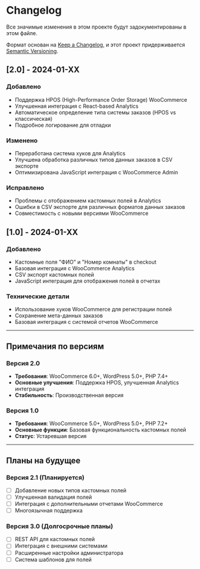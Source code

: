 # Changelog

Все значимые изменения в этом проекте будут задокументированы в этом файле.

Формат основан на [Keep a Changelog](https://keepachangelog.com/ru/1.0.0/),
и этот проект придерживается [Semantic Versioning](https://semver.org/spec/v2.0.0.html).

## [2.0] - 2024-01-XX

### Добавлено
- Поддержка HPOS (High-Performance Order Storage) WooCommerce
- Улучшенная интеграция с React-based Analytics
- Автоматическое определение типа системы заказов (HPOS vs классическая)
- Подробное логирование для отладки

### Изменено
- Переработана система хуков для Analytics
- Улучшена обработка различных типов данных заказов в CSV экспорте
- Оптимизирована JavaScript интеграция с WooCommerce Admin

### Исправлено
- Проблемы с отображением кастомных полей в Analytics
- Ошибки в CSV экспорте для различных форматов данных заказов
- Совместимость с новыми версиями WooCommerce

## [1.0] - 2024-01-XX

### Добавлено
- Кастомные поля "ФИО" и "Номер комнаты" в checkout
- Базовая интеграция с WooCommerce Analytics
- CSV экспорт кастомных полей
- JavaScript интеграция для отображения полей в отчетах

### Технические детали
- Использование хуков WooCommerce для регистрации полей
- Сохранение мета-данных заказов
- Базовая интеграция с системой отчетов WooCommerce

---

## Примечания по версиям

### Версия 2.0
- **Требования**: WooCommerce 6.0+, WordPress 5.0+, PHP 7.4+
- **Основные улучшения**: Поддержка HPOS, улучшенная Analytics интеграция
- **Стабильность**: Производственная версия

### Версия 1.0
- **Требования**: WooCommerce 5.0+, WordPress 5.0+, PHP 7.2+
- **Основные функции**: Базовая функциональность кастомных полей
- **Статус**: Устаревшая версия

---

## Планы на будущее

### Версия 2.1 (Планируется)
- [ ] Добавление новых типов кастомных полей
- [ ] Улучшенная валидация полей
- [ ] Интеграция с дополнительными отчетами WooCommerce
- [ ] Многоязычная поддержка

### Версия 3.0 (Долгосрочные планы)
- [ ] REST API для кастомных полей
- [ ] Интеграция с внешними системами
- [ ] Расширенные настройки администратора
- [ ] Система шаблонов для полей 